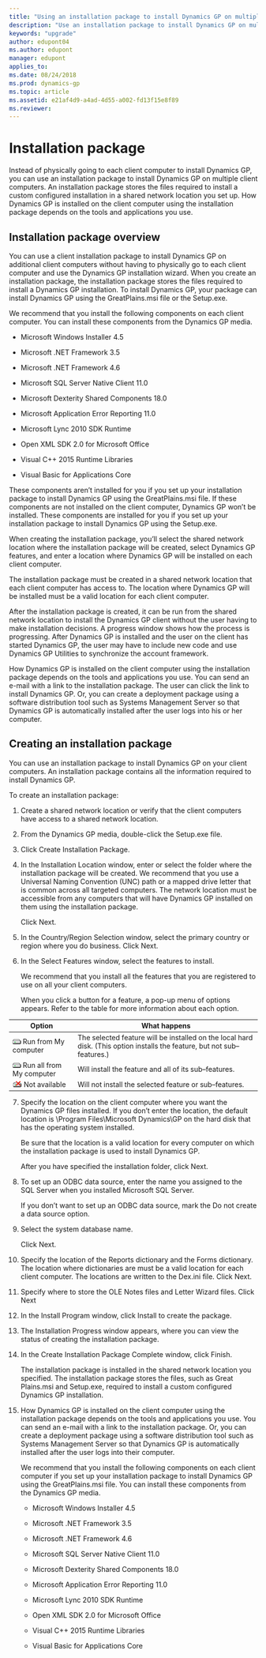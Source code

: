 ```yaml
---
title: "Using an installation package to install Dynamics GP on multiple client computers"
description: "Use an installation package to install Dynamics GP on multiple client computers."
keywords: "upgrade"
author: edupont04
ms.author: edupont
manager: edupont
applies_to: 
ms.date: 08/24/2018
ms.prod: dynamics-gp
ms.topic: article
ms.assetid: e21af4d9-a4ad-4d55-a002-fd13f15e8f89
ms.reviewer: 
---
```


# Installation package

Instead of physically going to each client computer to install Dynamics GP, you can use an installation package to install Dynamics GP on multiple client computers. An installation package stores the files required to install a custom configured installation in a shared network location you set up. How Dynamics GP is installed on the client computer using the installation package depends on the tools and applications you use.

## Installation package overview

You can use a client installation package to install Dynamics GP on additional client computers without having to physically go to each client computer and use the Dynamics GP installation wizard. When you create an installation package, the installation package stores the files required to install a Dynamics GP installation. To install Dynamics GP, your package can install Dynamics GP using the GreatPlains.msi file or the Setup.exe.

We recommend that you install the following components on each client computer. You can install these components from the Dynamics GP media.

- Microsoft Windows Installer 4.5

- Microsoft .NET Framework 3.5

- Microsoft .NET Framework 4.6

- Microsoft SQL Server Native Client 11.0

- Microsoft Dexterity Shared Components 18.0

- Microsoft Application Error Reporting 11.0

- Microsoft Lync 2010 SDK Runtime

- Open XML SDK 2.0 for Microsoft Office

- Visual C++ 2015 Runtime Libraries

- Visual Basic for Applications Core

These components aren’t installed for you if you set up your installation package to install Dynamics GP using the GreatPlains.msi file. If these components are not installed on the client computer, Dynamics GP won’t be installed. These components are installed for you if you set up your installation package to install Dynamics GP using the Setup.exe.

When creating the installation package, you’ll select the shared network location where the installation package will be created, select Dynamics GP features, and enter a location where Dynamics GP will be installed on each client computer.

The installation package must be created in a shared network location that each client computer has access to. The location where Dynamics GP will be installed must be a valid location for each client computer.

After the installation package is created, it can be run from the shared network location to install the Dynamics GP client without the user having to make installation decisions. A progress window shows how the process is progressing. After Dynamics GP is installed and the user on the client has started Dynamics GP, the user may have to include new code and use Dynamics GP Utilities to synchronize the account framework.

How Dynamics GP is installed on the client computer using the installation package depends on the tools and applications you use. You can send an e-mail with a link to the installation package. The user can click the link to install Dynamics GP. Or, you can create a deployment package using a software distribution tool such as Systems Management Server so that Dynamics GP is automatically installed after the user logs into his or her computer.

## Creating an installation package

You can use an installation package to install Dynamics GP on your client computers. An installation package contains all the information required to install Dynamics GP.

To create an installation package:

1. Create a shared network location or verify that the client computers have access to a shared network location.

2. From the Dynamics GP media, double-click the Setup.exe file.

3. Click Create Installation Package.

4. In the Installation Location window, enter or select the folder where the installation package will be created. We recommend that you use a Universal Naming Convention (UNC) path or a mapped drive letter that is common across all targeted computers. The network location must be accessible from any computers that will have Dynamics GP installed on them using the installation package.

    Click Next.

5. In the Country/Region Selection window, select the primary country or region where you do business. Click Next.

6. In the Select Features window, select the features to install.

    We recommend that you install all the features that you are registered to use on all your client computers.

    When you click a button for a feature, a pop-up menu of options appears. Refer to the table for more information about each option.

| Option                                                                         | What happens                                                                                                             |
|--------------------------------------------------------------------------------|--------------------------------------------------------------------------------------------------------------------------|
| ![Run icon.](media/installed-component.png "Component icon") Run from My computer     | The selected feature will be installed on the local hard disk. (This option installs the feature, but not sub–features.) |  
| ![Run all icon.](media/installed-component.png "Component icon") Run all from My computer | Will install the feature and all of its sub–features.                                                                    |  
| ![Not available icon.](media/not-installed-component.png "Component icon") Not available            | Will not install the selected feature or sub–features.                                                                   |  

7. Specify the location on the client computer where you want the Dynamics GP files installed. If you don’t enter the location, the default location is \\Program Files\\Microsoft Dynamics\\GP on the hard disk that has the operating system installed.

    Be sure that the location is a valid location for every computer on which the installation package is used to install Dynamics GP.

    After you have specified the installation folder, click Next.

8. To set up an ODBC data source, enter the name you assigned to the SQL Server when you installed Microsoft SQL Server.

    If you don’t want to set up an ODBC data source, mark the Do not create a data source option.

9. Select the system database name.

    Click Next.

10. Specify the location of the Reports dictionary and the Forms dictionary. The location where dictionaries are must be a valid location for each client computer. The locations are written to the Dex.ini file. Click Next.

11. Specify where to store the OLE Notes files and Letter Wizard files. Click Next

12. In the Install Program window, click Install to create the package.

13. The Installation Progress window appears, where you can view the status of creating the installation package.

14. In the Create Installation Package Complete window, click Finish.

    The installation package is installed in the shared network location you specified. The installation package stores the files, such as Great Plains.msi and Setup.exe, required to install a custom configured Dynamics GP installation.

15. How Dynamics GP is installed on the client computer using the installation package depends on the tools and applications you use. You can send an e-mail with a link to the installation package. Or, you can create a deployment package using a software distribution tool such as Systems Management Server so that Dynamics GP is automatically installed after the user logs into their computer.

    We recommend that you install the following components on each client computer if you set up your installation package to install Dynamics GP using the GreatPlains.msi file. You can install these components from the Dynamics GP media.

    - Microsoft Windows Installer 4.5

    - Microsoft .NET Framework 3.5

    - Microsoft .NET Framework 4.6

    - Microsoft SQL Server Native Client 11.0

    - Microsoft Dexterity Shared Components 18.0

    - Microsoft Application Error Reporting 11.0

    - Microsoft Lync 2010 SDK Runtime

    - Open XML SDK 2.0 for Microsoft Office

    - Visual C++ 2015 Runtime Libraries

    - Visual Basic for Applications Core
